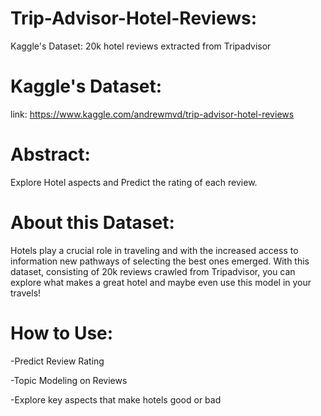 # Trip-Advisor-Hotel-Reviews:
 Kaggle's Dataset: 20k hotel reviews extracted from Tripadvisor

 # Kaggle's Dataset:

 link: https://www.kaggle.com/andrewmvd/trip-advisor-hotel-reviews

# Abstract:

Explore Hotel aspects and Predict the rating of each review.

# About this Dataset:

Hotels play a crucial role in traveling and with the increased access to information new pathways of selecting the best ones emerged.
With this dataset, consisting of 20k reviews crawled from Tripadvisor, you can explore what makes a great hotel and maybe even use this model in your travels!

# How to Use:

-Predict Review Rating

-Topic Modeling on Reviews

-Explore key aspects that make hotels good or bad